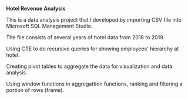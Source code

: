 **Hotel Revenue Analysis**

This is a data analysis project that I developed by importing CSV file into Microsoft SQL Management Studio. 

The file consists of several years of hotel data from 2018 to 2019.

Using CTE to do recursive queries for showing employees' hierarchy at hotel.

Creating pivot tables to aggregate the data for visualization and data analysis.

Using window functions in aggregattion functions, ranking and filtering a portion of rows (frame).
